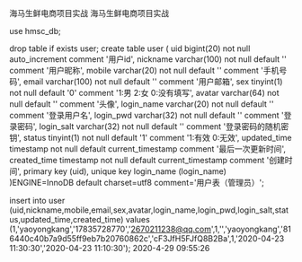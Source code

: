 海马生鲜电商项目实战
海马生鲜电商项目实战

use hmsc_db;

drop table if exists user; create table user ( uid bigint(20) not null auto_increment comment '用户id', nickname varchar(100) not null default '' comment '用户昵称', mobile varchar(20) not null default '' comment '手机号码', email varchar(100) not null default '' comment '用户邮箱', sex tinyint(1) not null default '0' comment '1:男 2:女 0:没有填写', avatar varchar(64) not null default '' comment '头像', login_name varchar(20) not null default '' comment '登录用户名', login_pwd varchar(32) not null default '' comment '登录密码', login_salt varchar(32) not null default '' comment '登录密码的随机密钥', status tinyint(1) not null default '1' comment '1:有效 0:无效', updated_time timestamp not null default current_timestamp comment '最后一次更新时间', created_time timestamp not null default current_timestamp comment '创建时间', primary key (uid), unique key login_name (login_name) )ENGINE=InnoDB default charset=utf8 comment='用户表（管理员）';

insert into user (uid,nickname,mobile,email,sex,avatar,login_name,login_pwd,login_salt,status,updated_time,created_time) values (1,'yaoyongkang','17835728770','2670211238@qq.com',1,'','yaoyongkang','816440c40b7a9d55ff9eb7b20760862c','cF3JfH5FJfQ8B2Ba',1,'2020-04-23 11:30:30','2020-04-23 11:10:30');
2020-4-29 09:55:26